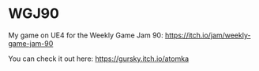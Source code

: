 # WGJ90
My game on UE4 for the Weekly Game Jam 90: https://itch.io/jam/weekly-game-jam-90

You can check it out here: https://gursky.itch.io/atomka